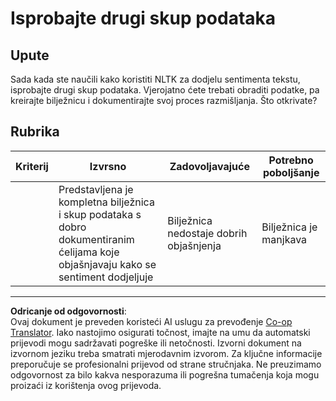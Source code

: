 <!--
CO_OP_TRANSLATOR_METADATA:
{
  "original_hash": "daf144daa552da6a7d442aff6f3e77d8",
  "translation_date": "2025-09-05T14:26:35+00:00",
  "source_file": "6-NLP/5-Hotel-Reviews-2/assignment.md",
  "language_code": "hr"
}
-->
# Isprobajte drugi skup podataka

## Upute

Sada kada ste naučili kako koristiti NLTK za dodjelu sentimenta tekstu, isprobajte drugi skup podataka. Vjerojatno ćete trebati obraditi podatke, pa kreirajte bilježnicu i dokumentirajte svoj proces razmišljanja. Što otkrivate?

## Rubrika

| Kriterij | Izvrsno                                                                                                           | Zadovoljavajuće                           | Potrebno poboljšanje   |
| -------- | ----------------------------------------------------------------------------------------------------------------- | ----------------------------------------- | ---------------------- |
|          | Predstavljena je kompletna bilježnica i skup podataka s dobro dokumentiranim ćelijama koje objašnjavaju kako se sentiment dodjeljuje | Bilježnica nedostaje dobrih objašnjenja   | Bilježnica je manjkava |

---

**Odricanje od odgovornosti**:  
Ovaj dokument je preveden koristeći AI uslugu za prevođenje [Co-op Translator](https://github.com/Azure/co-op-translator). Iako nastojimo osigurati točnost, imajte na umu da automatski prijevodi mogu sadržavati pogreške ili netočnosti. Izvorni dokument na izvornom jeziku treba smatrati mjerodavnim izvorom. Za ključne informacije preporučuje se profesionalni prijevod od strane stručnjaka. Ne preuzimamo odgovornost za bilo kakva nesporazuma ili pogrešna tumačenja koja mogu proizaći iz korištenja ovog prijevoda.